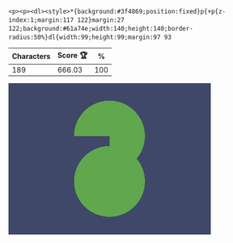 `<p><p><dl><style>*{background:#3f4869;position:fixed}p{+p{z-index:1;margin:117 122}margin:27 122;background:#61a74e;width:140;height:140;border-radius:50%}dl{width:99;height:99;margin:97 93`

| Characters | Score 🏆 | %   |
| ---------- | -------- | --- |
| 189        | 666.03   | 100 |

![](/2024/oct2024/12/20241012.png)
